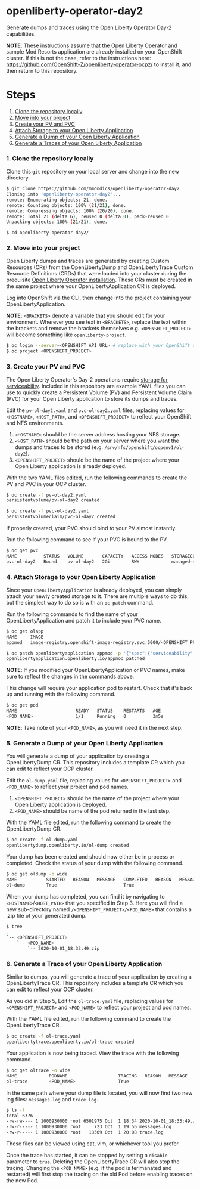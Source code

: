 # openliberty-operator-day2
Generate dumps and traces using the Open Liberty Operator Day-2 capabilities. 

**NOTE**: These instructions assume that the Open Liberty Operator and sample Mod Resorts application are already installed on your OpenShift cluster. If this is not the case, refer to the instructions here: https://github.com/OpenShift-Z/openliberty-operator-ocpz/ to install it, and then return to this repository. 

# Steps

1. [Clone the repository locally](#1-clone-the-repository-locally) 
2. [Move into your project](#2-move-into-your-project)
3. [Create your PV and PVC](#3-create-your-pv-and-pvc)
4. [Attach Storage to your Open Liberty Application](#4-attach-storage-to-your-open-liberty-application)
5. [Generate a Dump of your Open Liberty Application](#5-generate-a-dump-of-your-open-liberty-application)
6. [Generate a Traces of your Open Liberty Application](#6-generate-a-trace-of-your-open-liberty-application)

### 1. Clone the repository locally

Clone this `git` repository on your local server and change into the new directory.

```bash
$ git clone https://github.com/mmondics/openliberty-operator-day2
Cloning into 'openliberty-operator-day2'...
remote: Enumerating objects: 21, done.
remote: Counting objects: 100% (21/21), done.
remote: Compressing objects: 100% (20/20), done.
remote: Total 21 (delta 6), reused 0 (delta 0), pack-reused 0
Unpacking objects: 100% (21/21), done.

$ cd openliberty-operator-day2/
```

### 2. Move into your project

Open Liberty dumps and traces are generated by creating Custom Resources (CRs) from the OpenLibertyDump and OpenLibertyTrace Custom Resource Definitions (CRDs) that were loaded into your cluster during the prequisite [Open Liberty Operator installation](https://github.com/OpenShift-Z/openliberty-operator-ocpz). These CRs must be created in the same project where your OpenLibertyApplication CR is deployed. 

Log into OpenShift via the CLI, then change into the project containing your OpenLibertyApplication. 

**NOTE**: `<BRACKETS>` denote a variable that you should edit for your environment. Wherever you see text in `<BRACKETS>`, replace the text within the brackets and remove the brackets themselves e.g. `<OPENSHIFT_PROJECT>` will become something like `openliberty-project`. 

```bash
$ oc login --server=<OPENSHIFT_API_URL> # replace with your OpenShift cluster API address. You can find it on the overview page in the OpenShift console.
$ oc project <OPENSHIFT_PROJECT>

```

### 3. Create your PV and PVC

The Open Liberty Operator's Day-2 operations require [storage for serviceability](https://github.com/OpenLiberty/open-liberty-operator/blob/master/doc/user-guide.adoc#storage-for-serviceability). Included in this repository are example YAML files you can use to quickly create a Persistent Volume (PV) and Persistent Volume Claim (PVC) for your Open Liberty application to store its dumps and traces. 

Edit the `pv-ol-day2.yaml` and `pvc-ol-day2.yaml` files, replacing values for `<HOSTNAME>`, `<HOST_PATH>`, and `<OPENSHIFT_PROJECT>` to reflect your OpenShift and NFS environments. 

1. `<HOSTNAME>` should be the server address hosting your NFS storage. 
2. `<HOST_PATH>` should be the path on your server where you want the dumps and traces to be stored (e.g. `/srv/nfs/openshift/ocpenv1/ol-day2`). 
3. `<OPENSHIFT_PROJECT>` should be the name of the project where your Open Liberty application is already deployed. 

With the two YAML files edited, run the following commands to create the PV and PVC in your OCP cluster. 

```bash
$ oc create -f pv-ol-day2.yaml 
persistentvolume/pv-ol-day2 created

$ oc create -f pvc-ol-day2.yaml 
persistentvolumeclaim/pvc-ol-day2 created
```

If properly created, your PVC should bind to your PV almost instantly. 

Run the following command to see if your PVC is bound to the PV.

```bash 
$ oc get pvc
NAME          STATUS   VOLUME       CAPACITY   ACCESS MODES   STORAGECLASS          AGE
pvc-ol-day2   Bound    pv-ol-day2   2Gi        RWX            managed-nfs-storage   3m22s
```

### 4. Attach Storage to your Open Liberty Application

Since your `OpenLibertyApplication` is already deployed, you can simply attach your newly created storage to it. There are multiple ways to do this, but the simplest way to do so is with an `oc patch` command. 

Run the following commands to find the name of your OpenLibertyApplication and patch it to include your PVC name. 

```bash
$ oc get olapp
NAME     IMAGE                                                                                            EXPOSED   RECONCILED   AGE
appmod   image-registry.openshift-image-registry.svc:5000/<OPENSHIFT_PROJECT>/app-modernization:v1.0.0    true      True         5d

$ oc patch openlibertyapplication appmod -p '{"spec":{"serviceability":{"volumeClaimName":"pvc-ol-day2"}}}' --type=merge
openlibertyapplication.openliberty.io/appmod patched
```

**NOTE**: If you modified your OpenLibertyApplication or PVC names, make sure to reflect the changes in the commands above. 

This change will require your application pod to restart. Check that it's back up and running with the following command.

```bash
$ oc get pod
NAME                      READY   STATUS    RESTARTS   AGE
<POD_NAME>                1/1     Running   0          3m5s
```

**NOTE**: Take note of your `<POD_NAME>`, as you will need it in the next step. 

### 5. Generate a Dump of your Open Liberty Application

You will generate a dump of your application by creating a OpenLibertyDump CR. This repository includes a template CR which you can edit to reflect your OCP cluster. 

Edit the `ol-dump.yaml` file, replacing values for `<OPENSHIFT_PROJECT>` and `<POD_NAME>` to reflect your project and pod names. 

1. `<OPENSHIFT_PROJECT>` should be the name of the project where your Open Liberty application is deployed.
2. `<POD_NAME>` should be name of the pod returned in the last step. 

With the YAML file edited, run the following command to create the OpenLibertyDump CR. 

```bash
$ oc create -f ol-dump.yaml 
openlibertydump.openliberty.io/ol-dump created
```

Your dump has been created and should now either be in process or completed. Check the status of your dump with the following command. 
```bash
$ oc get oldump -o wide
NAME           STARTED   REASON   MESSAGE   COMPLETED   REASON   MESSAGE   DUMP FILE
ol-dump        True                         True                           /serviceability/<OPENSHIFT_PROJECT>/<POD_NAME>/2020-10-01_18:33:49.zip
```

When your dump has completed, you can find it by navigating to `<HOSTNAME>`/`<HOST_PATH>` that you specified in Step 3. Here you will find a new sub-directory named `/<OPENSHIFT_PROJECT>/<POD_NAME>` that contains a .zip file of your generated dump. 

```bash
$ tree
.
`-- <OPENSHIFT_PROJECT>
    `-- <POD_NAME>
        `-- 2020-10-01_18:33:49.zip
```

### 6. Generate a Trace of your Open Liberty Application

Similar to dumps, you will generate a trace of your application by creating a OpenLibertyTrace CR. This repository includes a template CR which you can edit to reflect your OCP cluster. 

As you did in Step 5, Edit the `ol-trace.yaml` file, replacing values for `<OPENSHIFT_PROJECT>` and `<POD_NAME>` to reflect your project and pod names. 

With the YAML file edited, run the following command to create the OpenLibertyTrace CR. 

```bash
$ oc create -f ol-trace.yaml 
openlibertytrace.openliberty.io/ol-trace created
```

Your application is now being traced. View the trace with the following command. 
```bash
$ oc get oltrace -o wide
NAME            PODNAME                   TRACING   REASON   MESSAGE
ol-trace        <POD_NAME>                True       
```

In the same path where your dump file is located, you will now find two new log files: `messages.log` and `trace.log`. 
```bash
$ ls -l
total 6376
-rw-rw---- 1 1000930000 root 6501975 Oct  1 18:34 2020-10-01_18:33:49.zip
-rw-r----- 1 1000930000 root     723 Oct  1 19:56 messages.log
-rw-r----- 1 1000930000 root   18309 Oct  1 20:08 trace.log
```
These files can be viewed using cat, vim, or whichever tool you prefer. 

Once the trace has started, it can be stopped by setting a `disable` parameter to `true`. Deleting the OpenLibertyTrace CR will also stop the tracing. Changing the `<POD_NAME>` (e.g. if the pod is terimanated and restarted) will first stop the tracing on the old Pod before enabling traces on the new Pod.
